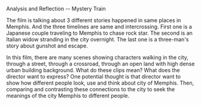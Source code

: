 Analysis and Reflection -- Mystery Train

The film is talking about 3 different stories happened in same places in Memphis. And the three timelines are same and intercrossing. First one is a Japanese couple traveling to Memphis to chase rock star. The second is an Italian widow stranding in the city overnight. The last one is a three-man's story about gunshot and escape. 

In this film, there are many scenes showing characters walking in the city, through a street, through a crossroad, through an open land with high dense urban building background. What do these clips mean? What does the director want to express? One potential thought is that director want to show how different people look, use and think about city of Memphis. Then, comparing and contrasting these connections to the city to seek the meanings of the city Memphis to different people.

